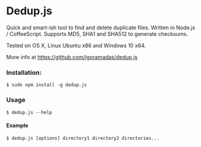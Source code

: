 # Dedup.js


Quick and smart-ish tool to find and delete duplicate files. Written in Node.js / CoffeeScript.
Supports MD5, SHA1 and SHA512 to generate checksums.

Tested on OS X, Linux Ubuntu x86 and Windows 10 x64.

More info at https://github.com/igoramadas/dedup.js

### Installation:

    $ sudo npm install -g dedup.js

### Usage

    $ dedup.js --help

#### Example

    $ dedup.js [options] directory1 directory2 directories...
